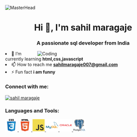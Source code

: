 ![MasterHead](https://user-images.githubusercontent.com/115386517/225841791-e6eb2fcf-6de1-45ec-a5e8-0c321f0af245.gif)

<h1 align="center">Hi 👋, I'm sahil maragaje</h1>
<h3 align="center">A passionate sql developer from India</h3>
<img align="right" alt="Coding" width="400" src=https://media.giphy.com/media/v1.Y2lkPTc5MGI3NjExemZleDYzMzl2b20za3AyNGMyMmU2Nmp6a3ppd2RwbWNzaXoxcHJ1bSZlcD12MV9naWZzX3NlYXJjaCZjdD1n/78XCFBGOlS6keY1Bil/giphy.gif


- 🌱 I’m currently learning **html,css,javascript**
- 📫 How to reach me **sahilmaragaje007@gmail.com**
- ⚡ Fun fact **i am funny**

<h3 align="left">Connect with me:</h3>
<p align="left">
<a href="https://linkedin.com/in/sahil maragaje" target="blank"><img align="center" src="https://raw.githubusercontent.com/rahuldkjain/github-profile-readme-generator/master/src/images/icons/Social/linked-in-alt.svg" alt="sahil maragaje" height="30" width="40" /></a>
</p>

<h3 align="left">Languages and Tools:</h3>
<p align="left"> <a href="https://www.w3schools.com/css/" target="_blank" rel="noreferrer"> <img src="https://raw.githubusercontent.com/devicons/devicon/master/icons/css3/css3-original-wordmark.svg" alt="css3" width="40" height="40"/> </a> <a href="https://www.w3.org/html/" target="_blank" rel="noreferrer"> <img src="https://raw.githubusercontent.com/devicons/devicon/master/icons/html5/html5-original-wordmark.svg" alt="html5" width="40" height="40"/> </a> <a href="https://developer.mozilla.org/en-US/docs/Web/JavaScript" target="_blank" rel="noreferrer"> <img src="https://raw.githubusercontent.com/devicons/devicon/master/icons/javascript/javascript-original.svg" alt="javascript" width="40" height="40"/> </a> <a href="https://www.mysql.com/" target="_blank" rel="noreferrer"> <img src="https://raw.githubusercontent.com/devicons/devicon/master/icons/mysql/mysql-original-wordmark.svg" alt="mysql" width="40" height="40"/> </a> <a href="https://www.oracle.com/" target="_blank" rel="noreferrer"> <img src="https://raw.githubusercontent.com/devicons/devicon/master/icons/oracle/oracle-original.svg" alt="oracle" width="40" height="40"/> </a> <a href="https://www.postgresql.org" target="_blank" rel="noreferrer"> <img src="https://raw.githubusercontent.com/devicons/devicon/master/icons/postgresql/postgresql-original-wordmark.svg" alt="postgresql" width="40" height="40"/> </a> </p>
